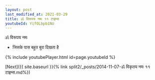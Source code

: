 ```yaml
---
layout: post
last_modified_at: 2021-03-29
title: ॐ विरूपय नमः ११ टाइम्स
youtubeId: YifOLbpb1NU
---
```

 
 
 ॐ विरूपय नमः  
 
 -  जिसके पास बहुत बुरा दिखता है 
 
  
 
  
 
 
 
 
 
 


{% include youtubePlayer.html id=page.youtubeId %}
 
[Next]({{ site.baseurl }}{% link  split2/_posts/2014-11-07-ॐ विकृतय नमः ११ टाइम्स.md%})
 
